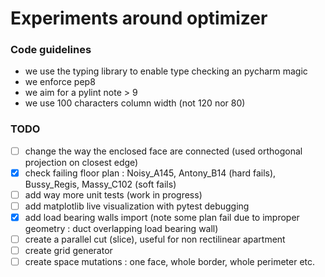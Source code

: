 # Experiments around optimizer
### Code guidelines
* we use the typing library to enable type checking an pycharm magic
* we enforce pep8
* we aim for a pylint note > 9
* we use 100 characters column width (not 120 nor 80)

### TODO
- [ ] change the way the enclosed face are connected (used orthogonal projection on closest edge)
- [x] check failing floor plan : Noisy_A145, Antony_B14 (hard fails), Bussy_Regis, Massy_C102 
(soft fails)
- [ ] add way more unit tests (work in progress)
- [ ] add matplotlib live visualization with pytest debugging
- [x] add load bearing walls import (note some plan fail due to improper geometry : duct overlapping 
load bearing wall)
- [ ] create a parallel cut (slice), useful for non rectilinear apartment
- [ ] create grid generator
- [ ] create space mutations : one face, whole border, whole perimeter etc.
